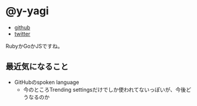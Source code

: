 # @y-yagi

* [github](https://github.com/y-yagi)
* [twitter](https://twitter.com/y_yagi)

RubyかGoかJSですね。

## 最近気になること

* GitHubのspoken language
  * 今のところTrending settingsだけでしか使われてないっぽいが、今後どうなるのか
